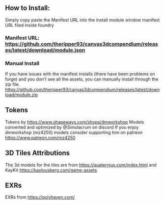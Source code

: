 ## How to Install:

Simply copy paste the Manifest URL into the install module window manifest URL filed inside foundry

### Manifest URL: https://github.com/theripper93/canvas3dcompendium/releases/latest/download/module.json

### Manual Install

If you have issues with the manifest installs (there have been problems on forge) and you don't see all the assets, you can manually install through the zip file. https://github.com/theripper93/canvas3dcompendium/releases/latest/download/module.zip

## Tokens

Tokens by https://www.shapeways.com/shops/dmworkshop
Models converted and optimized by @Simulacrum on discord
If you enjoy dmworkshop (mz4250) models consider supporting him on patreon https://www.patreon.com/mz4250

## 3D Tiles Attributions

The 3d models for the tiles are from https://quaternius.com/index.html and KayKit https://kaylousberg.com/game-assets

## EXRs

EXRs from https://polyhaven.com/
